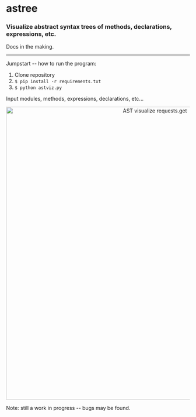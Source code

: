 # astree
### Visualize abstract syntax trees of methods, declarations, expressions, etc.

Docs in the making.
<hr>
  
Jumpstart -- how to run the program:
1) Clone repository
2) ```$ pip install -r requirements.txt```<br>
3) ```$ python astviz.py```

Input modules, methods, expressions, declarations, etc...<br>

<p align = 'center'>
<img src=https://i.imgur.com/41FcAwg.png alt="AST visualize requests.get"
    width=800><br>
</p>

Note: still a work in progress -- bugs may be found.
